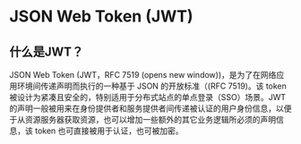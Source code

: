 # JSON Web Token (JWT)

## 什么是JWT？

JSON Web Token (JWT，RFC 7519 (opens new window))，是为了在网络应用环境间传递声明而执行的一种基于 JSON 的开放标准（(RFC
7519)。该 token 被设计为紧凑且安全的，特别适用于分布式站点的单点登录（SSO）场景。JWT
的声明一般被用来在身份提供者和服务提供者间传递被认证的用户身份信息，以便于从资源服务器获取资源，也可以增加一些额外的其它业务逻辑所必须的声明信息，该
token 也可直接被用于认证，也可被加密。
